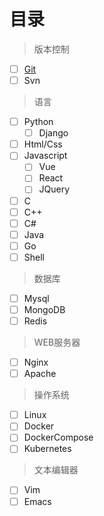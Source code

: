 # 目录

> 版本控制

- [ ] [Git](git/)
- [ ] Svn

> 语言

- [ ] Python
    - [ ] Django
- [ ] Html/Css
- [ ] Javascript
    - [ ] Vue
    - [ ] React
    - [ ] JQuery
- [ ] C
- [ ] C++
- [ ] C#
- [ ] Java
- [ ] Go
- [ ] Shell

> 数据库

- [ ] Mysql
- [ ] MongoDB
- [ ] Redis

> WEB服务器

- [ ] Nginx
- [ ] Apache

> 操作系统

- [ ] Linux
- [ ] Docker
- [ ] DockerCompose
- [ ] Kubernetes

> 文本编辑器

- [ ] Vim
- [ ] Emacs
